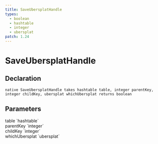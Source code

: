 ```yaml
---
title: SaveUbersplatHandle
types:
  - boolean
  - hashtable
  - integer
  - ubersplat
patch: 1.24
---
```


# SaveUbersplatHandle

## Declaration

```
native SaveUbersplatHandle takes hashtable table, integer parentKey, integer childKey, ubersplat whichUbersplat returns boolean
```

## Parameters
<dl>
  <dt>table `hashtable`</dt>
  <dd></dd>

  <dt>parentKey `integer`</dt>
  <dd></dd>

  <dt>childKey `integer`</dt>
  <dd></dd>

  <dt>whichUbersplat `ubersplat`</dt>
  <dd></dd>
</dl>